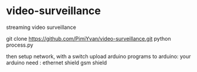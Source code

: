 # video-surveillance
streaming video surveillance

git clone https://github.com/PimiYvan/video-surveillance.git
python process.py

then setup network, with a switch
upload arduino programs to arduino: 
your arduino need :
ethernet shield
gsm shield
